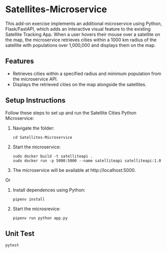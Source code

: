 # Satellites-Microservice

This add-on exercise implements an additional microservice using Python, Flask/FastAPI, which adds an interactive visual feature to the existing Satellite Tracking App. When a user hovers their mouse over a satellite on the map, the microservice retrieves cities within a 1000 km radius of the satellite with populations over 1,000,000 and displays them on the map.

## Features

- Retrieves cities within a specified radius and minimum population from the microservice API.
- Displays the retrieved cities on the map alongside the satellites.

## Setup Instructions

Follow these steps to set up and run the Satellite Cities Python Microservice:

1. Navigate the folder:

   ```shell
   cd Satellites-Microservice

2. Start the microservice:

   ```shell
   sudo docker build -t satelliteapi .
   sudo docker run -p 5000:5000 --name satelliteapi satelliteapi:1.0

3. The microservice will be available at http://localhost:5000.

Or

1. Install dependences using Python:
   ```shell
   pipenv install
2. Start the microsrevice:
   ```shell
   pipenv run python app.py

## Unit Test
   ```shell
   pytest

